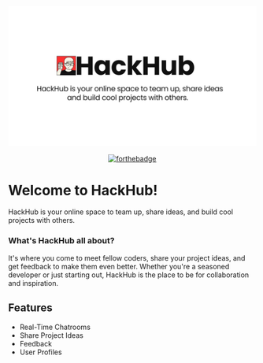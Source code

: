 ![HackHub Logo](images/HackHub.jpg)

<div align="center">

[![forthebadge](https://forthebadge.com/images/badges/made-with-python.svg)](https://forthebadge.com)

</div>

# Welcome to HackHub!

HackHub is your online space to team up, share ideas, and build cool projects with others.

### What's HackHub all about?

It's where you come to meet fellow coders, share your project ideas, and get feedback to make them even better. Whether you're a seasoned developer or just starting out, HackHub is the place to be for collaboration and inspiration.

## Features

- Real-Time Chatrooms
- Share Project Ideas
- Feedback
- User Profiles
